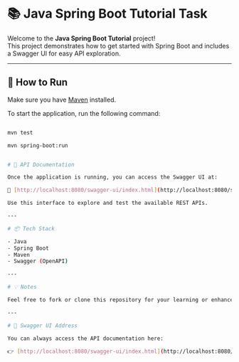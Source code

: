 # 📚 Java Spring Boot Tutorial Task

Welcome to the **Java Spring Boot Tutorial** project!  
This project demonstrates how to get started with Spring Boot and includes a Swagger UI for easy API exploration.

---

## 🚀 How to Run

Make sure you have [Maven](https://maven.apache.org/) installed.

To start the application, run the following command:

```bash

mvn test

mvn spring-boot:run


# 📘 API Documentation

Once the application is running, you can access the Swagger UI at:

🔗 [http://localhost:8080/swagger-ui/index.html](http://localhost:8080/swagger-ui/index.html)

Use this interface to explore and test the available REST APIs.

---

# 📦 Tech Stack

- Java  
- Spring Boot  
- Maven  
- Swagger (OpenAPI)

---

# 💡 Notes

Feel free to fork or clone this repository for your learning or enhancement purposes.

---

# 🔗 Swagger UI Address

You can always access the API documentation here:

👉 [http://localhost:8080/swagger-ui/index.html](http://localhost:8080/swagger-ui/index.html)
